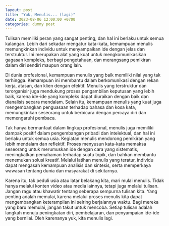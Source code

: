 ```yaml
---
layout: post
title: "Yuk, Menulis... (lagi)"
date: 2023-08-06 12:00:00 +0700
categories: dummy post
---
```


Tulisan memiliki peran yang sangat penting, dan hal ini berlaku untuk semua kalangan. Lebih dari sekadar mengatur kata-kata, kemampuan menulis memungkinkan individu untuk menyampaikan ide dengan jelas dan terstruktur. Ini merupakan alat yang kuat untuk mengkomunikasikan gagasan kompleks, berbagi pengetahuan, dan merangsang pemikiran dalam diri sendiri maupun orang lain.

Di dunia profesional, kemampuan menulis yang baik memiliki nilai yang tak terhingga. Kemampuan ini membantu dalam berkomunikasi dengan rekan kerja, atasan, dan klien dengan efektif. Menulis yang terstruktur dan terorganisir juga mendukung proses pengambilan keputusan yang lebih baik, karena ide-ide yang kompleks dapat diuraikan dengan baik dan dianalisis secara mendalam. Selain itu, kemampuan menulis yang kuat juga mengembangkan penguasaan terhadap bahasa dan kosa kata, memungkinkan seseorang untuk berbicara dengan percaya diri dan memengaruhi pembaca.

Tak hanya bermanfaat dalam lingkup profesional, menulis juga memiliki dampak positif dalam pengembangan pribadi dan intelektual, dan hal ini berlaku untuk semua usia. Kegiatan menulis mendorong pemikiran yang lebih mendalam dan reflektif. Proses menyusun kata-kata memaksa seseorang untuk merumuskan ide dengan cara yang sistematis, meningkatkan pemahaman terhadap suatu topik, dan bahkan membantu menemukan solusi kreatif. Melalui latihan menulis yang teratur, individu dapat mengasah kemampuan analisis dan sintesis, serta memperkaya wawasan tentang dunia dan masyarakat di sekitarnya.

Karena itu, tak peduli usia atau latar belakang kita, mari mulai menulis. Tidak hanya melalui konten video atau media lainnya, tetapi juga melalui tulisan. Jangan ragu atau khawatir tentang seberapa sempurna tulisan kita. Yang penting adalah memulai, karena melalui proses menulis kita dapat mengembangkan keterampilan ini seiring berjalannya waktu. Bagi mereka yang baru memulai, jangan takut untuk mencoba. Setiap tulisan adalah langkah menuju peningkatan diri, pembelajaran, dan penyampaian ide-ide yang bernilai. Oleh karenanya yuk, kita menulis lagi.
